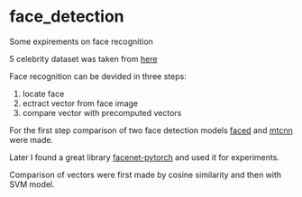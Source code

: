 # face_detection
Some expirements on face recognition

5 celebrity dataset was taken from [here](https://www.kaggle.com/dansbecker/5-celebrity-faces-dataset)

Face recognition can be devided in three steps:
1. locate face
1. ectract vector from face image
1. compare vector with precomputed vectors

For the first step comparison of two face detection models [faced](https://github.com/iitzco/faced) and [mtcnn](https://github.com/TropComplique/mtcnn-pytorch) were made.

Later I found a great library [facenet-pytorch](https://github.com/timesler/facenet-pytorch) and used it for experiments.

Comparison of vectors were first made by cosine similarity and then with SVM model.
